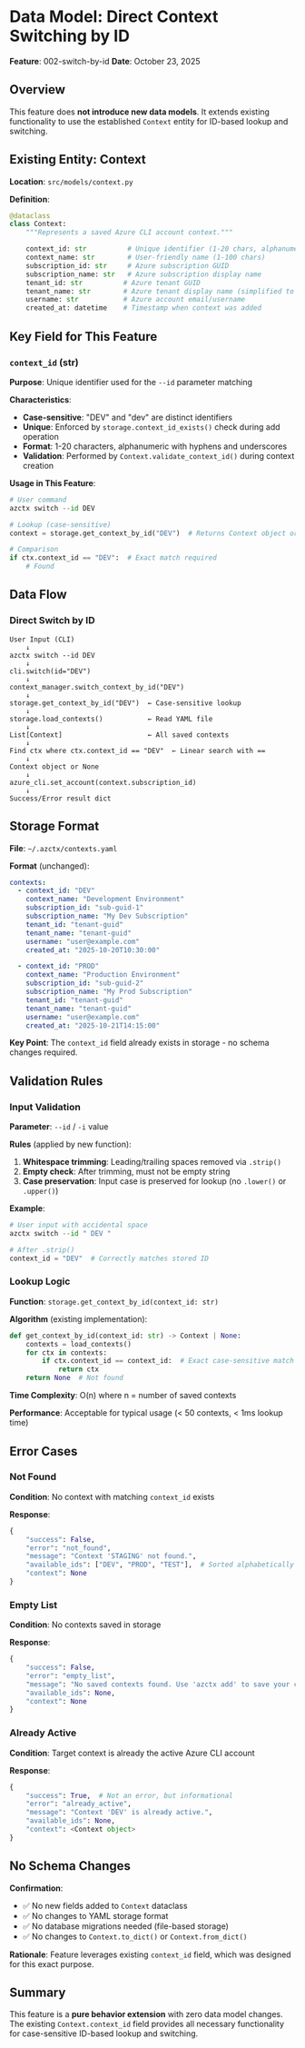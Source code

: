 # Data Model: Direct Context Switching by ID

**Feature**: 002-switch-by-id
**Date**: October 23, 2025

## Overview

This feature does **not introduce new data models**. It extends existing functionality to use the established `Context` entity for ID-based lookup and switching.

## Existing Entity: Context

**Location**: `src/models/context.py`

**Definition**:

```python
@dataclass
class Context:
    """Represents a saved Azure CLI account context."""

    context_id: str          # Unique identifier (1-20 chars, alphanumeric/hyphens/underscores)
    context_name: str        # User-friendly name (1-100 chars)
    subscription_id: str     # Azure subscription GUID
    subscription_name: str   # Azure subscription display name
    tenant_id: str          # Azure tenant GUID
    tenant_name: str        # Azure tenant display name (simplified to tenant_id)
    username: str           # Azure account email/username
    created_at: datetime    # Timestamp when context was added
```

## Key Field for This Feature

### `context_id` (str)

**Purpose**: Unique identifier used for the `--id` parameter matching

**Characteristics**:

- **Case-sensitive**: "DEV" and "dev" are distinct identifiers
- **Unique**: Enforced by `storage.context_id_exists()` check during add operation
- **Format**: 1-20 characters, alphanumeric with hyphens and underscores
- **Validation**: Performed by `Context.validate_context_id()` during context creation

**Usage in This Feature**:

```python
# User command
azctx switch --id DEV

# Lookup (case-sensitive)
context = storage.get_context_by_id("DEV")  # Returns Context object or None

# Comparison
if ctx.context_id == "DEV":  # Exact match required
    # Found
```

## Data Flow

### Direct Switch by ID

```plaintext
User Input (CLI)
    ↓
azctx switch --id DEV
    ↓
cli.switch(id="DEV")
    ↓
context_manager.switch_context_by_id("DEV")
    ↓
storage.get_context_by_id("DEV")  ← Case-sensitive lookup
    ↓
storage.load_contexts()           ← Read YAML file
    ↓
List[Context]                     ← All saved contexts
    ↓
Find ctx where ctx.context_id == "DEV"  ← Linear search with ==
    ↓
Context object or None
    ↓
azure_cli.set_account(context.subscription_id)
    ↓
Success/Error result dict
```

## Storage Format

**File**: `~/.azctx/contexts.yaml`

**Format** (unchanged):

```yaml
contexts:
  - context_id: "DEV"
    context_name: "Development Environment"
    subscription_id: "sub-guid-1"
    subscription_name: "My Dev Subscription"
    tenant_id: "tenant-guid"
    tenant_name: "tenant-guid"
    username: "user@example.com"
    created_at: "2025-10-20T10:30:00"

  - context_id: "PROD"
    context_name: "Production Environment"
    subscription_id: "sub-guid-2"
    subscription_name: "My Prod Subscription"
    tenant_id: "tenant-guid"
    tenant_name: "tenant-guid"
    username: "user@example.com"
    created_at: "2025-10-21T14:15:00"
```

**Key Point**: The `context_id` field already exists in storage - no schema changes required.

## Validation Rules

### Input Validation

**Parameter**: `--id` / `-i` value

**Rules** (applied by new function):

1. **Whitespace trimming**: Leading/trailing spaces removed via `.strip()`
2. **Empty check**: After trimming, must not be empty string
3. **Case preservation**: Input case is preserved for lookup (no `.lower()` or `.upper()`)

**Example**:

```python
# User input with accidental space
azctx switch --id " DEV "

# After .strip()
context_id = "DEV"  # Correctly matches stored ID
```

### Lookup Logic

**Function**: `storage.get_context_by_id(context_id: str)`

**Algorithm** (existing implementation):

```python
def get_context_by_id(context_id: str) -> Context | None:
    contexts = load_contexts()
    for ctx in contexts:
        if ctx.context_id == context_id:  # Exact case-sensitive match
            return ctx
    return None  # Not found
```

**Time Complexity**: O(n) where n = number of saved contexts

**Performance**: Acceptable for typical usage (< 50 contexts, < 1ms lookup time)

## Error Cases

### Not Found

**Condition**: No context with matching `context_id` exists

**Response**:

```python
{
    "success": False,
    "error": "not_found",
    "message": "Context 'STAGING' not found.",
    "available_ids": ["DEV", "PROD", "TEST"],  # Sorted alphabetically
    "context": None
}
```

### Empty List

**Condition**: No contexts saved in storage

**Response**:

```python
{
    "success": False,
    "error": "empty_list",
    "message": "No saved contexts found. Use 'azctx add' to save your current context first.",
    "available_ids": None,
    "context": None
}
```

### Already Active

**Condition**: Target context is already the active Azure CLI account

**Response**:

```python
{
    "success": True,  # Not an error, but informational
    "error": "already_active",
    "message": "Context 'DEV' is already active.",
    "available_ids": None,
    "context": <Context object>
}
```

## No Schema Changes

**Confirmation**:

- ✅ No new fields added to `Context` dataclass
- ✅ No changes to YAML storage format
- ✅ No database migrations needed (file-based storage)
- ✅ No changes to `Context.to_dict()` or `Context.from_dict()`

**Rationale**: Feature leverages existing `context_id` field, which was designed for this exact purpose.

## Summary

This feature is a **pure behavior extension** with zero data model changes. The existing `Context.context_id` field provides all necessary functionality for case-sensitive ID-based lookup and switching.
